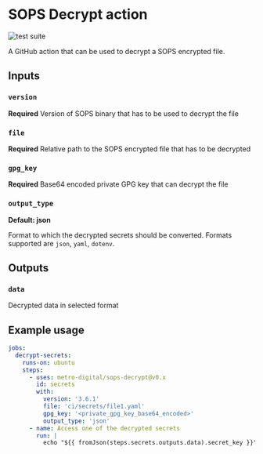 # SOPS Decrypt action

![test suite](https://github.com/metro-digital/sops-decrypt/workflows/CI/badge.svg)

A GitHub action that can be used to decrypt a SOPS encrypted file.

## Inputs

### `version`

**Required** Version of SOPS binary that has to be used to decrypt the file

### `file`

**Required** Relative path to the SOPS encrypted file that has to be decrypted

### `gpg_key`

**Required** Base64 encoded private GPG key that can decrypt the file

### `output_type`

**Default: json**

Format to which the decrypted secrets should be converted. Formats supported are `json`, `yaml`, `dotenv`.

## Outputs

### `data`

Decrypted data in selected format

## Example usage

```yaml
jobs:
  decrypt-secrets:
    runs-on: ubuntu
    steps:
      - uses: metro-digital/sops-decrypt@v0.x
        id: secrets
        with:
          version: '3.6.1'
          file: 'ci/secrets/file1.yaml'
          gpg_key: '<private_gpg_key_base64_encoded>'
          output_type: 'json'
      - name: Access one of the decrypted secrets
        run: |
          echo "${{ fromJson(steps.secrets.outputs.data).secret_key }}"
```
